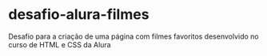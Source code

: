 # desafio-alura-filmes
 Desafio para a criação de uma página com filmes favoritos desenvolvido no curso de HTML e CSS da Alura
